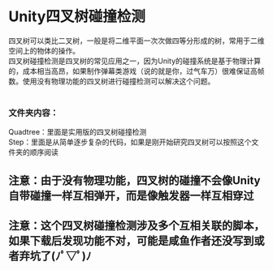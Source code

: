# Unity四叉树碰撞检测</br>
四叉树可以类比二叉树，一般是将二维平面一次次做四等分形成的树，常用于二维空间上的物体的操作。</br>
四叉树碰撞检测是四叉树的常见应用之一，因为Unity的碰撞系统是基于物理计算的，成本相当高昂，如果制作弹幕类游戏（说的就是你，过气车万）很难保证高帧数。使用没有物理功能的四叉树进行碰撞检测可以解决这个问题。</br>
</br>
### 文件夹内容：
Quadtree：里面是实用版的四叉树碰撞检测</br>
Step：里面是从简单逐步复杂的代码，如果是刚开始研究四叉树可以按照这个文件夹的顺序阅读</br>
## 注意：由于没有物理功能，四叉树的碰撞不会像Unity自带碰撞一样互相弹开，而是像触发器一样互相穿过
## 注意：这个四叉树碰撞检测涉及多个互相关联的脚本，如果下载后发现功能不对，可能是咸鱼作者还没写到或者弃坑了(ﾉﾟ▽ﾟ)ﾉ
